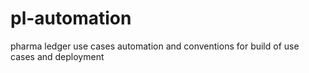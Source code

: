 # pl-automation
pharma ledger use cases automation and conventions for build of use cases and deployment
